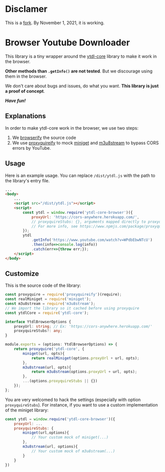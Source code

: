 # Disclamer
This is a [fork](https://www.npmjs.com/package/ytdl-core-browser).
By November 1, 2021, it is working.

# Browser Youtube Downloader
This library is a tiny wrapper around the [ytdl-core](https://www.npmjs.com/package/ytdl-core) library to make it work in the browser.

**Other methods than `.getInfo()` are not tested**. But we discourage using them in the browser.

We don't care about bugs and issues, do what you want. **This library is just a proof of concept**.


***Have fun!*** 

## Explanations
In order to make ytdl-core work in the browser, we use two steps:
1. We [browserify]() the source code
2. We use [proxyquireify](https://www.npmjs.com/package/proxyquireify) to mock [miniget](https://www.npmjs.com/package/miniget) and [m3u8stream](https://www.npmjs.com/package/m3u8stream) to bypass CORS errors by YouTube.


## Usage
Here is an example usage. You can replace `/dist/ytdl.js` with the path to the library's
entry file.

```html
...
<body>
    ...
    <script src="/dist/ytdl.js"></script>
    <script>
        const ytdl = window.require('ytdl-core-browser')({
            proxyUrl: 'https://cors-anywhere.herokuapp.com/',
            // proxyquireStubs: {}, arguments mapped directly to proxyquireify
            // For more info, see https://www.npmjs.com/package/proxyquireify
        });
        ytdl
            .getInfo('https://www.youtube.com/watch?v=WPdbEbwNTcU')
            .then(info=>console.log(info))
            .catch(err=>{throw err;});
    </script>
</body>
```

## Customize
This is the source code of the library: 

```ts
const proxyquire = require('proxyquireify')(require); 
const realMiniget = require('miniget');
const m3u8stream = require('m3u8stream');
// We import the library so it cached before using proxyquire
const ytdlCore = require('ytdl-core');

interface YtdlBrowserOptions {
    proxyUrl: string; // Ex: 'https://cors-anywhere.herokuapp.com/'
    proxyquireStubs?: any;
}

module.exports = (options: YtdlBrowserOptions) => {
    return proxyquire('ytdl-core', {
        miniget(url, opts){
            return realMiniget(options.proxyUrl + url, opts);
        },
        m3u8stream(url, opts){
            return m3u8stream(options.proxyUrl + url, opts);
        },
        ...(options.proxyquireStubs || {})
    });
};
```

You are very welcomed to hack the settings (especially with option `proxyquireStubs`).
For instance, if you want to use a custom implementation of the miniget library:
```js
const ytdl = window.require('ytdl-core-browser')({
    proxyUrl: ...
    proxyquireStubs: {
        miniget(url,options){
            // Your custom mock of miniget(...)
        },
        m3u8stream(url, options){
            // Your custom mock of m3u8stream(...)
        }
    }
})
```